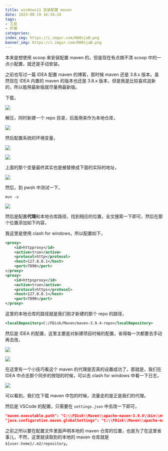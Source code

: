```yaml
---
title: windows11 安装配置 maven
date: 2023-08-19 16:34:24
tags:
- 工具
- 环境
categories:
index_img: https://i.imgur.com/KW8sjaB.png
banner_img: https://i.imgur.com/KW8sjaB.png
---
```


本来是想使用 scoop 来安装配置 maven 的，但是现在有点搞不清 scoop 中的一点小配置，就还是手动安装。

之前也写过一篇 IDEA 配置 maven 的博客，那时候 maven 还是 3.8.x 版本。虽然现在 IDEA 内置的 maven 的版本也还是 3.8.x 版本，但是我是比较喜欢追新的，所以能用最新版就尽量用最新版。

下载，

![](https://i.imgur.com/KTCy6QN.png)

解压，同时新建一个 repo 目录，后面用来作为本地仓库，

![](https://i.imgur.com/RCNPOQu.png)

然后配置系统的环境变量，

![](https://i.imgur.com/jBhF2G8.png)

![](https://i.imgur.com/v0S35vm.png)

上面的那个变量最终其实也是被替换成下面的实际的地址，

![](https://i.imgur.com/pRxsR1N.png)

然后，到 pwsh 中测试一下，

```shell
mvn -v
```

![](https://i.imgur.com/jdrjcNx.png)

然后是配置**代理**和本地仓库路径，找到相应的位置，全文搜索一下即可，然后在那个位置添加如下内容，

我这里是使用 clash for windows，所以配置如下，

```xml
<proxy>
    <id>httpproxy</id>
    <active>true</active>
    <protocol>http</protocol>
    <host>127.0.0.1</host>
    <port>7890</port>
</proxy>
<proxy>
    <id>httpsproxy</id>
    <active>true</active>
    <protocol>https</protocol>
    <host>127.0.0.1</host>
    <port>7890</port>
</proxy>
```

这里的本地仓库的路径就是我们刚才新建的那个 repo 的路径，

```xml
<localRepository>C:/FDisk/Maven/maven-3.9.4-repo</localRepository>
```

然后是 IDEA 的配置，这里主要是对新建项目时候的配置，省得每一次都要去手动再去改，

![](https://i.imgur.com/rm69DeC.png)

![](https://i.imgur.com/8xc22JS.png)

在这里有一个小技巧看这个 maven 的代理是否真的设置成功了，那就是，我们在 IDEA 中点击那个同步的按钮的时候，可以去 clash for windows 中看一下日志，

![](https://i.imgur.com/QQgslNn.png)

可以看到，我们在下载 maven 中包的时候，流量走的是正是我们的代理。

然后是 VSCode 的配置，只需要在 `settings.json` 中去改一下即可，

```json
"maven.executable.path": "C:\\FDisk\\Maven\\apache-maven-3.9.4\\bin\\mvn",
"java.configuration.maven.globalSettings": "C:\\FDisk\\Maven\\apache-maven-3.9.4\\conf\\settings.xml",
```

之前之所以要在配置文件里面声明本地的 maven 仓库的位置，也是为了在这里省事儿，不然，这里就读取到的本地的 maven 仓库就是 `${user.home}/.m2/repository`。

